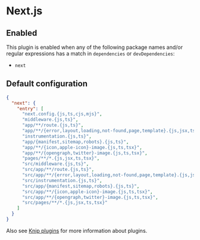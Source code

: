 # Next.js

## Enabled

This plugin is enabled when any of the following package names and/or regular expressions has a match in `dependencies`
or `devDependencies`:

- `next`

## Default configuration

```json
{
  "next": {
    "entry": [
      "next.config.{js,ts,cjs,mjs}",
      "middleware.{js,ts}",
      "app/**/route.{js,ts}",
      "app/**/{error,layout,loading,not-found,page,template}.{js,jsx,ts,tsx}",
      "instrumentation.{js,ts}",
      "app/{manifest,sitemap,robots}.{js,ts}",
      "app/**/{icon,apple-icon}-image.{js,ts,tsx}",
      "app/**/{opengraph,twitter}-image.{js,ts,tsx}",
      "pages/**/*.{js,jsx,ts,tsx}",
      "src/middleware.{js,ts}",
      "src/app/**/route.{js,ts}",
      "src/app/**/{error,layout,loading,not-found,page,template}.{js,jsx,ts,tsx}",
      "src/instrumentation.{js,ts}",
      "src/app/{manifest,sitemap,robots}.{js,ts}",
      "src/app/**/{icon,apple-icon}-image.{js,ts,tsx}",
      "src/app/**/{opengraph,twitter}-image.{js,ts,tsx}",
      "src/pages/**/*.{js,jsx,ts,tsx}"
    ]
  }
}
```

Also see [Knip plugins][1] for more information about plugins.

[1]: https://github.com/webpro/knip/blob/main/README.md#plugins
